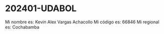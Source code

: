 # 202401-UDABOL
Mi nombre es: Kevin Alex Vargas Achacollo
Mi código es: 66846
Mi regional es: Cochabamba
